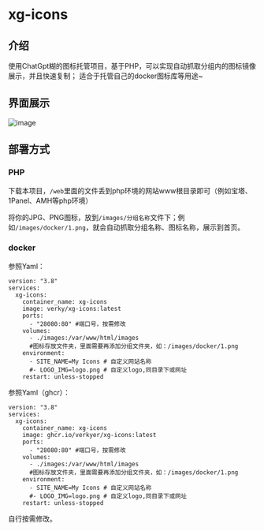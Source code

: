 # xg-icons
## 介绍
使用ChatGpt糊的图标托管项目，基于PHP，可以实现自动抓取分组内的图标镜像展示，并且快速复制；
适合于托管自己的docker图标库等用途~
## 界面展示
![image](https://github.com/verkyer/xg-icons/blob/main/demo.png)
## 部署方式
### PHP
下载本项目，`/web`里面的文件丢到php环境的网站www根目录即可（例如宝塔、1Panel、AMH等php环境）

将你的JPG、PNG图标，放到`/images/分组名称`文件下；例如`/images/docker/1.png`，就会自动抓取分组名称、图标名称，展示到首页。
### docker

参照Yaml：

```
version: "3.8"
services:
  xg-icons:
    container_name: xg-icons
    image: verky/xg-icons:latest
    ports:
      - "28080:80" #端口号，按需修改
    volumes:
      - ./images:/var/www/html/images 
      #图标存放文件夹，里面需要再添加分组文件夹，如：/images/docker/1.png
    environment:
      - SITE_NAME=My Icons # 自定义网站名称
      #- LOGO_IMG=logo.png # 自定义logo,同目录下或网址
    restart: unless-stopped
```
参照Yaml（ghcr）：

```
version: "3.8"
services:
  xg-icons:
    container_name: xg-icons
    image: ghcr.io/verkyer/xg-icons:latest
    ports:
      - "28080:80" #端口号，按需修改
    volumes:
      - ./images:/var/www/html/images 
      #图标存放文件夹，里面需要再添加分组文件夹，如：/images/docker/1.png
    environment:
      - SITE_NAME=My Icons # 自定义网站名称
      #- LOGO_IMG=logo.png # 自定义logo,同目录下或网址
    restart: unless-stopped
```
自行按需修改。
